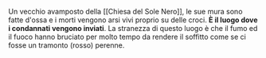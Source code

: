 Un vecchio avamposto della [[Chiesa del Sole Nero]], le sue mura sono fatte d'ossa e i morti vengono arsi vivi proprio su delle croci. **È il luogo dove i condannati vengono inviati**. La stranezza di questo luogo è che il fumo ed il fuoco hanno bruciato per molto tempo da rendere il soffitto come se ci fosse un tramonto (rosso) perenne.